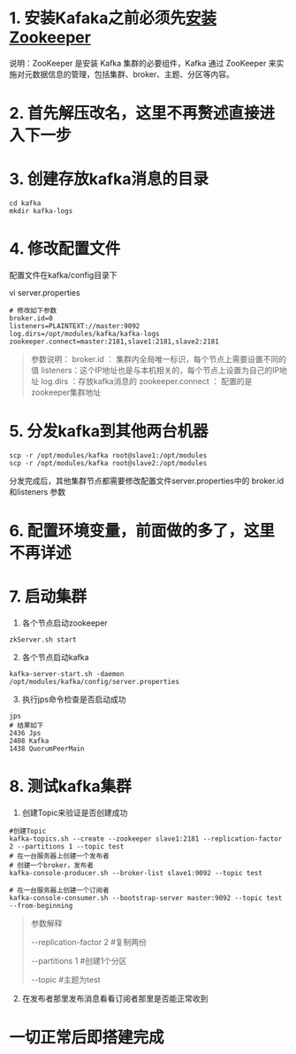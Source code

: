 # 1. 安装Kafaka之前必须先[安装Zookeeper](4.Zookeeper%E5%AE%89%E8%A3%85%E9%85%8D%E7%BD%AE.md)

说明：ZooKeeper 是安装 Kafka 集群的必要组件，Kafka 通过 ZooKeeper 来实施对元数据信息的管理，包括集群、broker、主题、分区等内容。

# 2. 首先解压改名，这里不再赘述直接进入下一步

# 3. 创建存放kafka消息的目录
```
cd kafka
mkdir kafka-logs
```

# 4. 修改配置文件
配置文件在kafka/config目录下

vi server.properties
```
# 修改如下参数
broker.id=0
listeners=PLAINTEXT://master:9092
log.dirs=/opt/modules/kafka/kafka-logs
zookeeper.connect=master:2181,slave1:2181,slave2:2181
```
>参数说明：
broker.id ： 集群内全局唯一标识，每个节点上需要设置不同的值
listeners：这个IP地址也是与本机相关的，每个节点上设置为自己的IP地址
log.dirs ：存放kafka消息的
zookeeper.connect ： 配置的是zookeeper集群地址

# 5. 分发kafka到其他两台机器
```
scp -r /opt/modules/kafka root@slave1:/opt/modules
scp -r /opt/modules/kafka root@slave2:/opt/modules
```
分发完成后，其他集群节点都需要修改配置文件server.properties中的 broker.id 和listeners 参数
# 6. 配置环境变量，前面做的多了，这里不再详述

# 7. 启动集群
1. 各个节点启动zookeeper
```shell
zkServer.sh start
```
2. 各个节点启动kafka
```shell
kafka-server-start.sh -daemon /opt/modules/kafka/config/server.properties
```
3. 执行jps命令检查是否启动成功
```shell
jps
# 结果如下
2436 Jps
2408 Kafka
1438 QuorumPeerMain

```
# 8. 测试kafka集群
1. 创建Topic来验证是否创建成功
```shell
#创建Topic
kafka-topics.sh --create --zookeeper slave1:2181 --replication-factor 2 --partitions 1 --topic test
# 在一台服务器上创建一个发布者
# 创建一个broker，发布者
kafka-console-producer.sh --broker-list slave1:9092 --topic test
 
# 在一台服务器上创建一个订阅者
kafka-console-consumer.sh --bootstrap-server master:9092 --topic test --from-beginning
```
>参数解释
> 
> --replication-factor 2   #复制两份
>
>--partitions 1 #创建1个分区
>
>--topic #主题为test

2. 在发布者那里发布消息看看订阅者那里是否能正常收到
# 一切正常后即搭建完成

